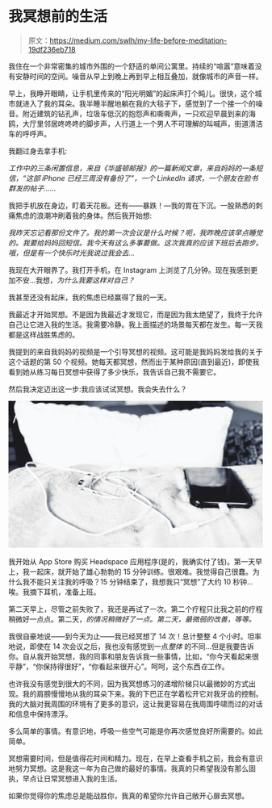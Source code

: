 # 我冥想前的生活

> 原文：<https://medium.com/swlh/my-life-before-meditation-19df236eb718>

我住在一个非常密集的城市外围的一个舒适的单间公寓里。持续的“喧嚣”意味着没有安静时间的空间。噪音从早上到晚上再到早上相互叠加，就像城市的声音一样。

早上，我睁开眼睛，让手机里传来的“阳光明媚”的起床声打个盹儿。很快，这个城市就进入了我的耳朵。我半睡半醒地躺在我的大毯子下，感觉到了一个接一个的噪音。附近建筑的钻孔声，垃圾车低沉的抱怨声和嘶嘶声，一只欢迎早晨到来的海鸥，大厅里邻居咚咚咚的脚步声，人行道上一个男人不可理解的叫喊声，街道清洁车的呼呼声。

我翻过身去拿手机:

*工作中的三条闲置信息，来自《华盛顿邮报》的一篇新闻文章，来自妈妈的一条短信，“这部 iPhone 已经三周没有备份了”，一个 LinkedIn 请求，一个朋友在脸书群发的帖子……*

我把手机放在身边，盯着天花板。还有——暴跌！—我的胃在下沉。一股熟悉的刺痛焦虑的浪潮冲刷着我的身体。然后我开始想:

*我昨天忘记看那份文件了。我的第一次会议是什么时候？呃，我昨晚应该早点睡觉的。我要给妈妈回短信。我今天有这么多事要做。这次我真的应该下班后去跑步。哦，但是有一个快乐时光我说过我会去…*

我现在大开眼界了。我打开手机，在 Instagram 上浏览了几分钟。现在我感到更加不安…我想，*为什么我要这样对自己？*

我甚至还没有起床，我的焦虑已经赢得了我的一天。

我最近才开始冥想。不是因为我最近才发现它，而是因为我太绝望了，我终于允许自己让它进入我的生活。我需要冷静。我上面描述的场景每天都在发生。每一天我都是这样战胜焦虑的。

我提到的来自我妈妈的视频是一个引导冥想的视频。这可能是我妈妈发给我的关于这个话题的第 50 个视频。她每天都冥想，然而出于某种原因(直到最近)，即使我看到她从练习每日冥想中获得了多少快乐，我告诉自己我不需要它。

然后我决定迈出这一步:我应该试试冥想。我会失去什么？

![](img/8d688d38342b2b715b9605204e71863f.png)

我开始从 App Store 购买 Headspace 应用程序(是的，我确实付了钱)。第一天早上，我一起床，就开始了雄心勃勃的 15 分钟训练。很艰难。我觉得自己很蠢。为什么我不能只关注我的呼吸？15 分钟结束了，我想我只“冥想”了大约 10 秒钟…唉。我摘下耳机，准备上班。

第二天早上，尽管之前失败了，我还是再试了一次。第二个疗程只比我之前的疗程稍微好一点点。第二天，*的情况稍微好了一点。第二天，*最微弱的*改善，等等。*

我很自豪地说——到今天为止——我已经冥想了 14 次！总计整整 4 个小时。坦率地说，即使在 14 次会议之后，我也没有感觉到一点*整体* 的不同…但是我要告诉你。自从我开始冥想，我的同事和朋友告诉我一些事情，比如，“你今天看起来很平静”，“你保持得很好”，“你看起来很开心”。呵呵，这个东西*在*工作。

也许我没有感觉到很大的不同，因为我冥想练习的递增阶梯只以最微妙的方式出现。我的肩膀慢慢地从我的耳朵下来。我的下巴正在学着松开它对我牙齿的控制。我的大脑对我周围的环境有了更多的意识，这让我更容易在我周围呼啸而过的对话和信息中保持漂浮。

多么简单的事情。有意识地，呼吸一些空气可能是你再次感觉良好所需要的。如此简单。

冥想需要时间，但是值得花时间和精力。现在，在早上查看手机之前，我会有意识地努力冥想。这是我这一年为自己做的最好的事情。我真的只希望我没有那么固执，早点让日常冥想进入我的生活。

如果你觉得你的焦虑总是能战胜你，我真的希望你允许自己敞开心扉去冥想。